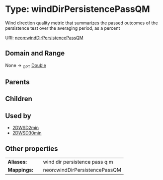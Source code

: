 
# Type: windDirPersistencePassQM


Wind direction quality metric that summarizes the passed outcomes of the persistence test over the averaging period, as a percent

URI: [neon:windDirPersistencePassQM](https://data.neonscience.org/windDirPersistencePassQM)


## Domain and Range

None ->  <sub>OPT</sub> [Double](types/Double.md)

## Parents


## Children


## Used by

 * [2DWSD2min](2DWSD2min.md)
 * [2DWSD30min](2DWSD30min.md)

## Other properties

|  |  |  |
| --- | --- | --- |
| **Aliases:** | | wind dir persistence pass q m |
| **Mappings:** | | neon:windDirPersistencePassQM |

